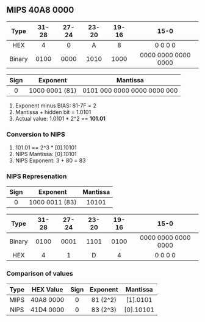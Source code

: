 ## MIPS 40A8 0000

Type   | 31-28 | 27-24 | 23-20 | 19-16 | 15-0
:----: | :---: | :---: | :---: | :---: | :-----------------:
HEX    | 4     | 0     | A     | 8     | 0 0 0 0
Binary | 0100  | 0000  | 1010  | 1000  | 0000 0000 0000 0000

Sign | Exponent       | Mantissa
:--: | :------------: | :------:
0    | 1000 0001 (81) | 0101 000 0000 0000 0000 000

1. Exponent minus BIAS: 81-7F = 2
1. Mantissa + hidden bit = 1.0101
1. Actual value: 1.0101 * 2^2 == __101.01__

### Conversion to NIPS

1. 101.01 == 2^3 * [0].10101
1. NIPS Mantissa: [0].10101
1. NIPS Exponent: 3 + 80 = 83

### NIPS Represenation

Sign | Exponent       | Mantissa
:--: | :------------: | :------:
0    | 1000 0011 (83) | 10101

Type   | 31-28 | 27-24 | 23-20 | 19-16 | 15-0
:----: | :---: | :---: | :---: | :---: | :-----------------:
Binary | 0100  | 0001  | 1101  | 0100  | 0000 0000 0000 0000
HEX    | 4     | 1     | D     | 4     | 0 0 0 0

### Comparison of values

Type | HEX Value | Sign | Exponent | Mantissa
:--: | :-------: | :--: | :------: | :------:
MIPS | 40A8 0000 | 0    | 81 (2^2) | [1].0101
NIPS | 41D4 0000 | 0    | 83 (2^3) | [0].10101
